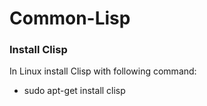 # Common-Lisp

### Install Clisp
In Linux install Clisp with following command:
- sudo apt-get install clisp

